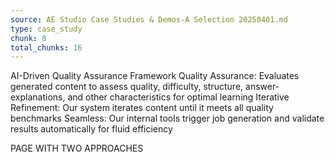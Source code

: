 ```yaml
---
source: AE Studio Case Studies & Demos-A Selection 20250401.md
type: case_study
chunk: 8
total_chunks: 16
---
```


AI-Driven Quality Assurance Framework
Quality Assurance: Evaluates generated content to assess quality, difficulty, structure, answer-explanations, and other characteristics for optimal learning
Iterative Refinement: Our system iterates content until it meets all quality benchmarks
Seamless: Our internal tools trigger job generation and validate results automatically for fluid efficiency

PAGE WITH TWO APPROACHES